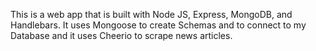 This is a web app that is built with Node JS, Express, MongoDB, and Handlebars. It uses Mongoose to create Schemas and to connect to my Database and it uses Cheerio to scrape news articles.